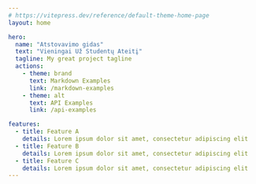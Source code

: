 ```yaml
---
# https://vitepress.dev/reference/default-theme-home-page
layout: home

hero:
  name: "Atstovavimo gidas"
  text: "Vieningai Už Studentų Ateitį"
  tagline: My great project tagline
  actions:
    - theme: brand
      text: Markdown Examples
      link: /markdown-examples
    - theme: alt
      text: API Examples
      link: /api-examples

features:
  - title: Feature A
    details: Lorem ipsum dolor sit amet, consectetur adipiscing elit
  - title: Feature B
    details: Lorem ipsum dolor sit amet, consectetur adipiscing elit
  - title: Feature C
    details: Lorem ipsum dolor sit amet, consectetur adipiscing elit
---
```


